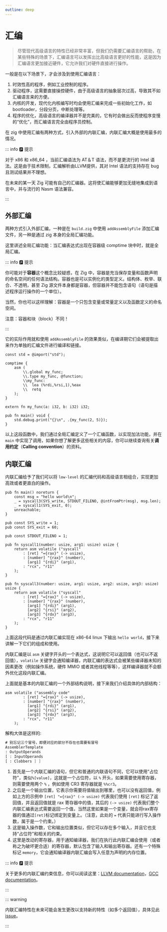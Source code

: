 ```yaml
---
outline: deep
---
```


# 汇编

> 尽管现代高级语言的特性已经非常丰富，但我们仍需要汇编语言的帮助，在某些特殊的场景下，汇编语言可以发挥出比高级语言更好的性能，这是因为汇编语言更加接近硬件，它允许我们对硬件直接进行操作。

一般是在以下场景下，才会涉及到使用汇编语言：

1. 时效性高的程序，例如工业控制的程序。
2. 驱动程序，这需要直接操控硬件，由于高级语言的抽象层次过高，导致其不如汇编语言来的方便。
3. 内核的开发，现代化内核编写时均会使用汇编来完成一些初始化工作，如 bootloader，分段分页，中断处理等。
4. 程序的优化，高级语言的编译器并不是完美的，它有时会做出反而使程序变慢的“优化”，而汇编语言完全由程序员控制。

在 zig 中使用汇编有两种方式，引入外部的内联汇编，内联汇编大概是使用最多的情况。

::: info 🅿️ 提示

对于 x86 和 x86_64 ，当前汇编语法为 AT＆T 语法，而不是更流行的 Intel 语法。这是由于技术限制，汇编解析由LLVM提供，其对 Intel 语法的支持存在 bug 且测试​​结果并不理想。

在未来的某一天 Zig 可能有自己的汇编器。这将使汇编能够更加无缝地集成到语言中，并与流行的 Nasm 语法兼容。

:::

## 外部汇编

两种方式引入外部汇编，一种是在 `build.zig` 中使用 `addAssemblyFile` 添加汇编文件，另一种是通过 zig 本身的全局汇编功能。

这里讲述全局汇编功能：当汇编表达式出现在容器级 comptime 块中时，就是全局汇编。

::: info 🅿️ 提示

你可能对于**容器**这个概念比较疑惑，在 Zig 中，容器是充当保存变量和函数声明的命名空间的任何语法结构。容器也是可以实例化的类型定义。结构体、枚举、联合、不透明，甚至 Zig 源文件本身都是容器，但容器并不能包含语句（语句是描述程序运行操作的一个单位）。

当然，你也可以这样理解：容器是一个只包含变量或常量定义以及函数定义的命名空间。

注意：容器和块（block）不同！

:::

它的实际作用就和使用 `addAssemblyFile` 的效果类似，在编译期它们会被提取出来作为单独的汇编文件进行编译和链接。

```zig
const std = @import("std");

comptime {
    asm (
        \\.global my_func;
        \\.type my_func, @function;
        \\my_func:
        \\  lea (%rdi,%rsi,1),%eax
        \\  retq
    );
}

extern fn my_func(a: i32, b: i32) i32;

pub fn main() void {
    std.debug.print("{}\n", .{my_func(2, 5)});
}
```

以上这段函数中，我们通过全局汇编定义了一个汇编函数，以实现加法功能，并在 `main` 中实现了调用，如果你想了解更多这些相关的内容，你可以继续查询有关**调用约定**（**Calling convention**）的资料。

## 内联汇编

内联汇编给予了我们可以将 `low-level` 的汇编代码和高级语言相组合，实现更加高效或者更直白的操作。

```zig
pub fn main() noreturn {
    const msg = "hello world\n";
    _ = syscall3(SYS_write, STDOUT_FILENO, @intFromPtr(msg), msg.len);
    _ = syscall1(SYS_exit, 0);
    unreachable;
}

pub const SYS_write = 1;
pub const SYS_exit = 60;

pub const STDOUT_FILENO = 1;

pub fn syscall1(number: usize, arg1: usize) usize {
    return asm volatile ("syscall"
        : [ret] "={rax}" (-> usize),
        : [number] "{rax}" (number),
          [arg1] "{rdi}" (arg1),
        : "rcx", "r11"
    );
}

pub fn syscall3(number: usize, arg1: usize, arg2: usize, arg3: usize) usize {
    return asm volatile ("syscall"
        : [ret] "={rax}" (-> usize),
        : [number] "{rax}" (number),
          [arg1] "{rdi}" (arg1),
          [arg2] "{rsi}" (arg2),
          [arg3] "{rdx}" (arg3),
        : "rcx", "r11"
    );
}
```

上面这段代码是通过内联汇编实现在 x86-64 linux 下输出 `hello world`，接下来讲解一下它们的组成和使用。

内联汇编是以 `asm` 关键字开头的一个表达式，这说明它可以返回值（也可以不返回值），`volatile` 关键字会通知编译器，内联汇编的表达式会被某些编译器未知的因素更改（例如操作系统，硬件 MMIO 或者其他线程等等），这样编译器就不会额外优化这段内联汇编。

上面就是基本的内联汇编的一个外部结构说明，接下来我们介绍具体的内部结构：

```zig
asm volatile ("assembly code"
        : [ret] "={rax}" (-> usize),
        : [number] "{rax}" (number),
          [arg1] "{rdi}" (arg1),
          [arg2] "{rsi}" (arg2),
          [arg3] "{rdx}" (arg3),
        : "rcx", "r11"
    );
```

解构大体是这样的:

```asm
# 别忘记三个冒号，即便对应的部分不存在也需要有冒号
AssemblerTemplate 
: OutputOperands 
[ : InputOperands
[ : Clobbers ] ]
```

1. 首先是一个内联汇编的语句，但它和普通的内联语句不同，它可以使用“占位符”，类似`%[value]`，这就是一个占位符，以 `%` 开头，如果需要使用寄存器，则需要使用两个 `%` ，例如使用 CR3 寄存器就是 `%%cr3`。
2. 之后是一个输出位置，它表示你需要将值输出到哪里，也可以没有返回值，例如上方的示例中 `[ret] "={rax}" (-> usize)` 代表我们使用 `[ret]` 标记了返回值，并且返回值就是 rax 寄存器中的值，其后的 `(-> usize)` 代表我们整个内联汇编表达式需要返回一个值，当然这里如果是一个变量，就会将rax寄存器的值通过`[ret]`标记绑定到变量上。（注意，此处的 `=` 代表只能进行写入操作数，属于是一个约束。）
3. 这是输入操作数，它和输出位置类似，但它可以存在多个输入，并且它也支持“占位符”和相关的约束。
4. 这里是改动的寄存器，用于通知编译器，我们在执行此内联汇编会使用（或者称之为破坏更合适）的寄存器，默认包含了输入和输出寄存器。还有一个特殊标记 `memory`，它会通知编译器内联汇编会写入任意为声明的内存位置。

::: info 🅿️ 提示

关于更多的内联汇编约束信息，你可以阅读这里：[LLVM documentation](http://releases.llvm.org/10.0.0/docs/LangRef.html#inline-asm-constraint-string)，[GCC documentation](https://gcc.gnu.org/onlinedocs/gcc/Extended-Asm.html)。

:::

::: warning

内联汇编特性在未来可能会发生更改以支持新的特性（如多个返回值），具体见此 [issue](https://github.com/ziglang/zig/issues/215)。

:::